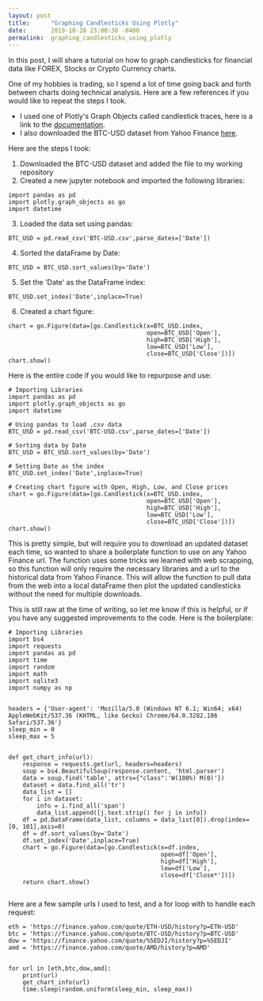 ```yaml
---
layout: post
title:      "Graphing Candlesticks Using Plotly"
date:       2019-10-28 23:00:38 -0400
permalink:  graphing_candlesticks_using_plotly
---
```



In this post, I will share a tutorial on how to graph candlesticks for financial data like FOREX, Stocks or Crypto Currency charts. 

One of my hobbies is trading, so I spend a lot of time going back and forth between charts doing technical analysis. Here are a few references if you would like to repeat the steps I took.

* I used one of Plotly's Graph Objects called candlestick traces, here is a link to the [documentation](https://plot.ly/python/reference/#candlestick).
* I also downloaded the BTC-USD dataset from Yahoo Finance [here](https://finance.yahoo.com/quote/BTC-USD/history?p=BTC-USD).

Here are the steps I took:

1. Downloaded the BTC-USD dataset and added the file to my working repository
2. Created a new jupyter notebook and imported the following libraries: 
```
import pandas as pd
import plotly.graph_objects as go
import datetime
```
3. Loaded the data set using pandas:
```
BTC_USD = pd.read_csv('BTC-USD.csv',parse_dates=['Date'])
```
4. Sorted the dataFrame by Date:
```
BTC_USD = BTC_USD.sort_values(by='Date')
```
5. Set the 'Date' as the DataFrame index:
```
BTC_USD.set_index('Date',inplace=True)
```
6. Created a chart figure:
```
chart = go.Figure(data=[go.Candlestick(x=BTC_USD.index,
                                       open=BTC_USD['Open'],
                                       high=BTC_USD['High'],
                                       low=BTC_USD['Low'],
                                       close=BTC_USD['Close'])])
chart.show()
```

Here is the entire code if you would like to repurpose and use:

```
# Importing Libraries
import pandas as pd
import plotly.graph_objects as go
import datetime

# Using pandas to load .csv data
BTC_USD = pd.read_csv('BTC-USD.csv',parse_dates=['Date'])

# Sorting data by Date
BTC_USD = BTC_USD.sort_values(by='Date')

# Setting Date as the index
BTC_USD.set_index('Date',inplace=True)

# Creating chart figure with Open, High, Low, and Close prices
chart = go.Figure(data=[go.Candlestick(x=BTC_USD.index,
                                       open=BTC_USD['Open'],
                                       high=BTC_USD['High'],
                                       low=BTC_USD['Low'],
                                       close=BTC_USD['Close'])])
chart.show()
```

This is pretty simple, but will require you to download an updated dataset each time, so wanted to share a boilerplate function to use on any Yahoo Finance url. The function uses some tricks we learned with web scrapping, so this function will only require the necessary libraries and a url to the historical data from Yahoo Finance.  This will allow the function to pull data from the web into a local dataFrame then plot the updated candlesticks without the need for multiple downloads. 

This is still raw at the time of writing, so let me know if this is helpful, or if you have any suggested improvements to the code. Here is the boilerplate:

```
# Importing Libraries
import bs4
import requests
import pandas as pd
import time
import random
import math
import sqlite3
import numpy as np


headers = {'User-agent': 'Mozilla/5.0 (Windows NT 6.1; Win64; x64) AppleWebKit/537.36 (KHTML, like Gecko) Chrome/64.0.3282.186 Safari/537.36'}
sleep_min = 0
sleep_max = 5


def get_chart_info(url):
    response = requests.get(url, headers=headers)
    soup = bs4.BeautifulSoup(response.content, 'html.parser')
    data = soup.find('table', attrs={"class":'W(100%) M(0)'})
    dataset = data.find_all('tr')
    data_list = []
    for i in dataset:
        info = i.find_all('span')
        data_list.append([j.text.strip() for j in info])
    df = pd.DataFrame(data_list, columns = data_list[0]).drop(index=[0, 101],axis=0)
    df = df.sort_values(by='Date')
    df.set_index('Date',inplace=True)
    chart = go.Figure(data=[go.Candlestick(x=df.index,
                                           open=df['Open'],
                                           high=df['High'],
                                           low=df['Low'],
                                           close=df['Close*'])])
    return chart.show()
		
```

Here are a few sample urls I used to test, and a for loop with to handle each request:

```
eth = 'https://finance.yahoo.com/quote/ETH-USD/history?p=ETH-USD'
btc = 'https://finance.yahoo.com/quote/BTC-USD/history?p=BTC-USD'
dow = 'https://finance.yahoo.com/quote/%5EDJI/history?p=%5EDJI'
amd = 'https://finance.yahoo.com/quote/AMD/history?p=AMD'


for url in [eth,btc,dow,amd]:
    print(url)
    get_chart_info(url)
    time.sleep(random.uniform(sleep_min, sleep_max))
```



